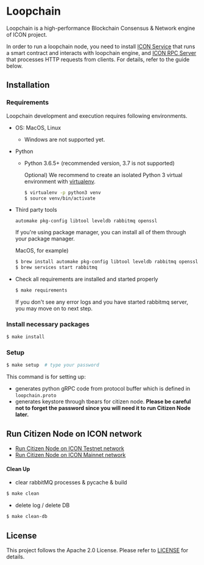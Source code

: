 # Loopchain

 Loopchain is a high-performance Blockchain Consensus & Network engine of ICON project.

 In order to run a loopchain node, you need to install [ICON Service](https://github.com/icon-project/icon-service) that runs a smart contract and interacts with loopchain engine, and [ICON RPC Server](https://github.com/icon-project/icon-rpc-server) that processes HTTP requests from clients. For details, refer to the guide below.

## Installation

### Requirements

Loopchain development and execution requires following environments.

* OS: MacOS, Linux
  * Windows are not supported yet.

* Python

  * Python 3.6.5+ (recommended version, 3.7 is not supported)
  
    Optional) We recommend to create an isolated Python 3 virtual environment with [virtualenv](https://virtualenv.pypa.io/en/stable/).
    
    ```bash
    $ virtualenv -p python3 venv
    $ source venv/bin/activate
    ```

* Third party tools
        
    ```
    automake pkg-config libtool leveldb rabbitmq openssl
    ```

    If you're using package manager, you can install all of them through your package manager.
    
    MacOS, for example)
    
    ```bash
    $ brew install automake pkg-config libtool leveldb rabbitmq openssl
    $ brew services start rabbitmq
    ```

* Check all requirements are installed and started properly

    ```bash
    $ make requirements
    ```

    If you don't see any error logs and you have started rabbitmq server, you may move on to next step.

### Install necessary packages

```bash
$ make install
```

### Setup

```bash
$ make setup  # type your password
```

This command is for setting up:
* generates python gRPC code from protocol buffer which is defined in `loopchain.proto`
* generates keystore through tbears for citizen node. **Please be careful not to forget the password since you will need it to run Citizen Node later.**

## Run Citizen Node on ICON network

* [Run Citizen Node on ICON Testnet network](docs/5.%20run/run_citizen_node.md#run-citizen-node-on-icon-testnet-network)
* [Run Citizen Node on ICON Mainnet network](docs/5.%20run/run_citizen_node.md#run-citizen-node-on-icon-mainnet-network)


#### Clean Up

* clear rabbitMQ processes & pycache & build

```bash
$ make clean
```

* delete log / delete DB

```bash
$ make clean-db
```

## License

This project follows the Apache 2.0 License. Please refer to [LICENSE](https://www.apache.org/licenses/LICENSE-2.0) for details.
